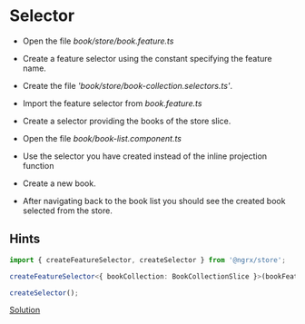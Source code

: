 # Selector

- Open the file _book/store/book.feature.ts_
- Create a feature selector using the constant specifying the feature name.
- Create the file _'book/store/book-collection.selectors.ts'_.
- Import the feature selector from _book.feature.ts_
- Create a selector providing the books of the store slice.
- Open the file _book/book-list.component.ts_
- Use the selector you have created instead of the inline projection function

- Create a new book.
- After navigating back to the book list you should see the created book selected from the store.

## Hints

```ts
import { createFeatureSelector, createSelector } from '@ngrx/store';

createFeatureSelector<{ bookCollection: BookCollectionSlice }>(bookFeatureName);

createSelector();
```

[Solution](https://stackblitz.com/github/workshops-de/angular-advanced-workshop/tree/solve--ngrx-use-selectors)
